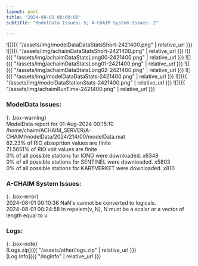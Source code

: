 ```yaml
---
layout: post
title: "2024-08-01 00:00:00"
subtitle: "ModelData Issues: 5; A-CHAIM System Issues: 2"

---
```


![]({{ "/assets/img/modelDataDataStatsShort-2421400.png" | relative_url }})
![]({{ "/assets/img/achaimDataStatsShort-2421400.png" | relative_url }})
![]({{ "/assets/img/achaimDataStatsLong00-2421400.png" | relative_url }})
![]({{ "/assets/img/achaimDataStatsLong01-2421400.png" | relative_url }})
![]({{ "/assets/img/achaimDataStatsLong02-2421400.png" | relative_url }})
![]({{ "/assets/img/modelDataDataStats-2421400.png" | relative_url }})
![]({{ "/assets/img/modelDataStationStats-2421400.png" | relative_url }})
![]({{ "/assets/img/achaimRunTime-2421400.png" | relative_url }})


### ModelData Issues:  
  
{: .box-warning}  
 ModelData report for 01-Aug-2024 00:15:10   
 /home/chaim/ACHAIM_SERVER/A-CHAIM/modelData/2024/214/00/modelData.mat   
 62.23% of RIO absoprtion values are finite   
 71.5651% of RIO volt values are finite   
 0% of all possible stations for IONO were downloaded. x6348   
 0% of all possible stations for SENTINEL were downloaded. x5803   
 0% of all possible stations for KARTVERKET were downloaded. x810   
  
### A-CHAIM System Issues:  
  
{: .box-error}  
2024-08-01 00:10:36 NaN's cannot be converted to logicals.  
2024-08-01 00:24:58 In repelem(v, N), N must be a scalar or a vector of length equal to v.  

### Logs:  
  
{: .box-note}  
[Logs.zip]({{ "/assets/other/logs.zip" | relative_url }})  
[Log Info]({{ "/logInfo" | relative_url }})  
